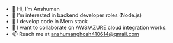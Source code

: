- 👋 Hi, I’m Anshuman
- 👀 I’m interested in backend developer roles (Node.js)
- 🌱 I develop code in Mern stack
- 💞️ I want to collaborate on AWS/AZURE cloud integration works.
- 📫 Reach me at anshumanghosh410614@gmail.com

<!---
Anshuman314/Anshuman314 is a ✨ special ✨ repository because its `README.md` (this file) appears on your GitHub profile.
You can click the Preview link to take a look at your changes.
--->

